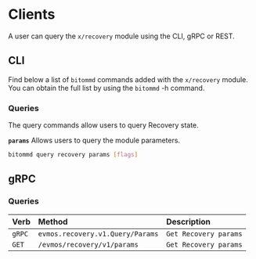 <!--
order: 5
-->

# Clients

A user can query the `x/recovery` module using the CLI, gRPC or REST.

## CLI

Find below a list of `bitommd` commands added with the `x/recovery` module. You can obtain the full list by using the `bitommd` -h command.

### Queries

The query commands allow users to query Recovery state.

**`params`**
Allows users to query the module parameters.

```bash
bitommd query recovery params [flags]
```

## gRPC

### Queries

| Verb   |              Method              |           Description |
| :----- | :------------------------------- | :-------------------- |
| `gRPC` | `evmos.recovery.v1.Query/Params` | `Get Recovery params` |
| `GET`  |   `/evmos/recovery/v1/params`    | `Get Recovery params` |
